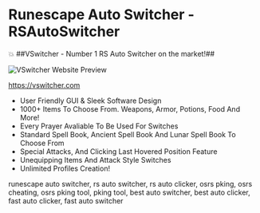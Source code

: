 # Runescape Auto Switcher - RSAutoSwitcher

:boom: ##VSwitcher - Number 1 RS Auto Switcher on the market!##

![VSwitcher Website Preview](https://cdn.discordapp.com/attachments/530196431068332032/530196585716383754/unknown.png)

https://vswitcher.com

* User Friendly GUI & Sleek Software Design  
* 1000+ Items To Choose From. Weapons, Armor, Potions, Food And More!  
* Every Prayer Avaliable To Be Used For Switches  
* Standard Spell Book, Ancient Spell Book And Lunar Spell Book To Choose From  
* Special Attacks, And Clicking Last Hovered Position Feature  
* Unequipping Items And Attack Style Switches  
* Unlimited Profiles Creation!

runescape auto switcher, rs auto switcher, rs auto clicker, osrs pking, osrs cheating, osrs pking tool, pking tool, best auto switcher, best auto clicker, fast auto clicker, fast auto switcher
